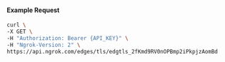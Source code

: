 <!-- Code generated for API Clients. DO NOT EDIT. -->

#### Example Request

```bash
curl \
-X GET \
-H "Authorization: Bearer {API_KEY}" \
-H "Ngrok-Version: 2" \
https://api.ngrok.com/edges/tls/edgtls_2fKmd9RV0nOPBmp2iPkpjzAomBd
```
